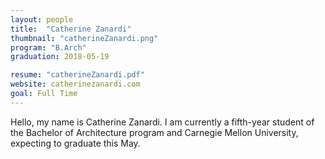 ```yaml
---
layout: people
title:  "Catherine Zanardi"
thumbnail: "catherineZanardi.png"
program: "B.Arch"
graduation: 2018-05-19

resume: "catherineZanardi.pdf"
website: catherinezanardi.com
goal: Full Time
---
```


Hello, my name is Catherine Zanardi. I am currently a fifth-year student of the Bachelor of Architecture program and Carnegie Mellon University, expecting to graduate this May.
